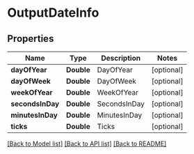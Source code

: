 # OutputDateInfo

## Properties
Name | Type | Description | Notes
------------ | ------------- | ------------- | -------------
**dayOfYear** | **Double** | DayOfYear | [optional] 
**dayOfWeek** | **Double** | DayOfWeek | [optional] 
**weekOfYear** | **Double** | WeekOfYear | [optional] 
**secondsInDay** | **Double** | SecondsInDay | [optional] 
**minutesInDay** | **Double** | MinutesInDay | [optional] 
**ticks** | **Double** | Ticks | [optional] 

[[Back to Model list]](../README.md#documentation-for-models) [[Back to API list]](../README.md#documentation-for-api-endpoints) [[Back to README]](../README.md)


